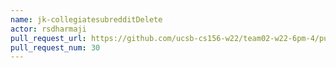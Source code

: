 ```yaml
---
name: jk-collegiatesubredditDelete
actor: rsdharmaji
pull_request_url: https://github.com/ucsb-cs156-w22/team02-w22-6pm-4/pull/30
pull_request_num: 30
---
```

